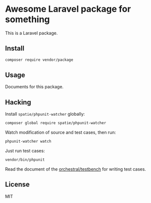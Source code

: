 # Awesome Laravel package for something

This is a Laravel package.

## Install

```bash
composer require vendor/package
```

## Usage

Documents for this package.

## Hacking

Install `spatie/phpunit-watcher` globally:

```bash
composer global require spatie/phpunit-watcher
```

Watch modification of source and test cases, then run:

```bash
phpunit-watcher watch
```

Just run test cases:

```bash
vendor/bin/phpunit
```

Read the document of the [orchestral/testbench](https://github.com/orchestral/testbench) for writing test cases.

## License

MIT
